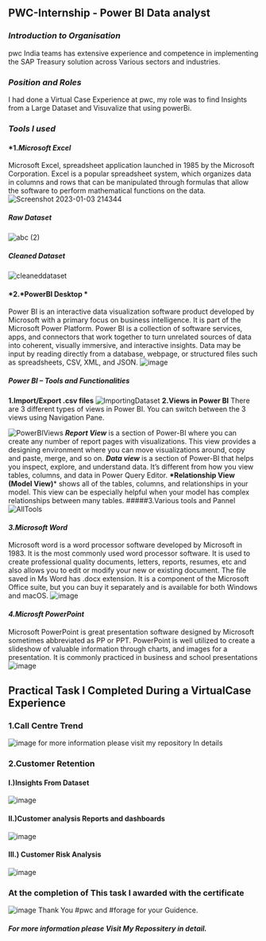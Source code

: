## PWC-Internship - Power BI Data analyst 
### *Introduction to Organisation*
pwc India teams has extensive experience and competence in implementing the SAP Treasury solution across Various sectors and industries. 
### *Position and Roles*
I had done a Virtual Case Experience at pwc, my role was to find Insights from a Large Dataset and Visuvalize that using powerBi.

### *Tools I used*
#### *1.*Microsoft Excel*
Microsoft Excel, spreadsheet application launched in 1985 by the Microsoft Corporation. Excel is a popular spreadsheet system, which organizes data in columns and rows that can be manipulated through formulas that allow the software to perform mathematical functions on the data.
![Screenshot 2023-01-03 214344](https://user-images.githubusercontent.com/112707550/210396530-2708c878-4852-465e-9195-ef5d71d7c429.png)
##### Raw Dataset
![abc (2)](https://user-images.githubusercontent.com/112707550/210399612-28346be9-7c76-40ef-9c97-bfe0aa8c013a.jpg)
##### Cleaned Dataset
![cleaneddataset](https://user-images.githubusercontent.com/112707550/210399810-a2bb7265-f4d0-4efa-992a-264e358e1091.jpg)


#### *2.*PowerBI Desktop *
Power BI is an interactive data visualization software product developed by Microsoft with a primary focus on business intelligence. It is part of the Microsoft Power Platform. Power BI is a collection of software services, apps, and connectors that work together to turn unrelated sources of data into coherent, visually immersive, and interactive insights. Data may be input by reading directly from a database, webpage, or structured files such as spreadsheets, CSV, XML, and JSON.
![image](https://user-images.githubusercontent.com/112707550/210397498-dc1cb654-c48f-4885-bd5c-8feb5a726d90.png)

##### Power BI – Tools and Functionalities
__1.Import/Export .csv files__
![ImportingDataset](https://user-images.githubusercontent.com/112707550/210413136-41fa6c60-6df5-492b-94c6-abf8b9141279.png)
__2.Views in Power BI__
There are 3 different types of views in Power BI. You can switch between the 3 views using Navigation Pane.

![PowerBIViews](https://user-images.githubusercontent.com/112707550/210413341-7f59b679-b8a9-4279-9153-1be376cc112f.png)
__*Report View*__
 is a section of Power-BI where you can create any number of report pages with visualizations.
This view provides a designing environment where you can move visualizations around, copy and paste, merge, and so on.
__*Data view*__ is a section of Power-BI that helps you inspect, explore, and understand data.
It’s different from how you view tables, columns, and data in Power Query Editor.
__*Relationship View (Model View)__*
shows all of the tables, columns, and relationships in your model.
This view can be especially helpful when your model has complex relationships between many tables.
#####3.Various tools and Pannel
![AllTools](https://user-images.githubusercontent.com/112707550/210414499-fcfb86cd-b831-4478-ab1b-4711a4ce5a0b.png)


#### *3.Microsoft Word*
Microsoft word is a word processor software developed by Microsoft in 1983. It is the most commonly used word processor software. It is used to create professional quality documents, letters, reports, resumes, etc and also allows you to edit or modify your new or existing document. The file saved in Ms Word has .docx extension. It is a component of the Microsoft Office suite, but you can buy it separately and is available for both Windows and macOS.
![image](https://user-images.githubusercontent.com/112707550/210398145-5c49ffc0-cf03-4ffe-b49f-97db9c3b6237.png)

#### *4.Microsft PowerPoint*
Microsoft PowerPoint is great presentation software designed by Microsoft sometimes abbreviated as PP or PPT. PowerPoint is well utilized to create a slideshow of valuable information through charts, and images for a presentation. It is commonly practiced in business and school presentations
![image](https://user-images.githubusercontent.com/112707550/210398600-fd5c3c47-2b36-4296-ba6a-3339328472a1.png)


## Practical Task I Completed During a VirtualCase Experience
### 1.Call Centre Trend
![image](https://user-images.githubusercontent.com/112707550/210416097-3230a038-4b33-4fab-9b04-2e251ef59953.png)
for more information please visit my repository In details
### 2.Customer Retention
 #### I.)Insights From Dataset
 ![image](https://user-images.githubusercontent.com/112707550/210416771-ceaed6bf-9982-4472-8dd6-dd73abf6b38f.png)
 #### II.)Customer analysis Reports and dashboards
 ![image](https://user-images.githubusercontent.com/112707550/210417190-8658a139-ea5b-4a01-97e6-4955dfe664c3.png)
 #### III.) Customer Risk Analysis
 ![image](https://user-images.githubusercontent.com/112707550/210417428-846a110c-341b-41f2-bacc-c8a13f29b191.png)
### At the completion of This task I awarded with the certificate
![image](https://user-images.githubusercontent.com/112707550/210418123-54d07ac2-6090-4df4-984d-73dc17507a57.png)
Thank You #pwc and #forage for your Guidence.
 ##### For more information please Visit My Repossitery in detail.
















